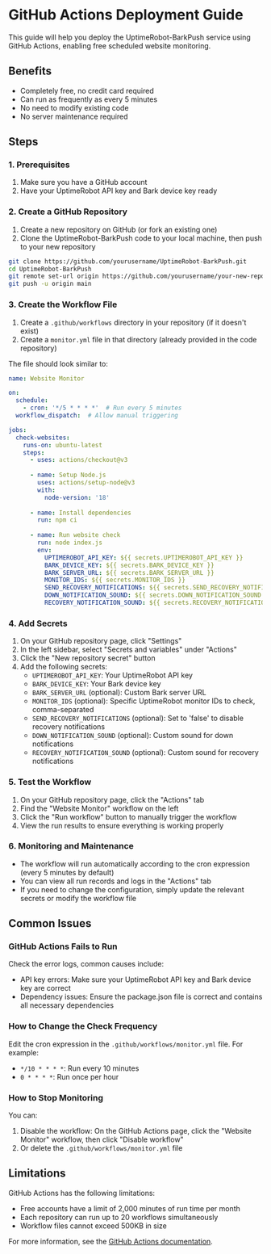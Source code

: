 # GitHub Actions Deployment Guide

This guide will help you deploy the UptimeRobot-BarkPush service using GitHub Actions, enabling free scheduled website monitoring.

## Benefits

- Completely free, no credit card required
- Can run as frequently as every 5 minutes
- No need to modify existing code
- No server maintenance required

## Steps

### 1. Prerequisites

1. Make sure you have a GitHub account
2. Have your UptimeRobot API key and Bark device key ready

### 2. Create a GitHub Repository

1. Create a new repository on GitHub (or fork an existing one)
2. Clone the UptimeRobot-BarkPush code to your local machine, then push to your new repository

```bash
git clone https://github.com/yourusername/UptimeRobot-BarkPush.git
cd UptimeRobot-BarkPush
git remote set-url origin https://github.com/yourusername/your-new-repo.git
git push -u origin main
```

### 3. Create the Workflow File

1. Create a `.github/workflows` directory in your repository (if it doesn't exist)
2. Create a `monitor.yml` file in that directory (already provided in the code repository)

The file should look similar to:

```yaml
name: Website Monitor

on:
  schedule:
    - cron: '*/5 * * * *'  # Run every 5 minutes
  workflow_dispatch:  # Allow manual triggering

jobs:
  check-websites:
    runs-on: ubuntu-latest
    steps:
      - uses: actions/checkout@v3
      
      - name: Setup Node.js
        uses: actions/setup-node@v3
        with:
          node-version: '18'
          
      - name: Install dependencies
        run: npm ci
        
      - name: Run website check
        run: node index.js
        env:
          UPTIMEROBOT_API_KEY: ${{ secrets.UPTIMEROBOT_API_KEY }}
          BARK_DEVICE_KEY: ${{ secrets.BARK_DEVICE_KEY }}
          BARK_SERVER_URL: ${{ secrets.BARK_SERVER_URL }}
          MONITOR_IDS: ${{ secrets.MONITOR_IDS }}
          SEND_RECOVERY_NOTIFICATIONS: ${{ secrets.SEND_RECOVERY_NOTIFICATIONS }}
          DOWN_NOTIFICATION_SOUND: ${{ secrets.DOWN_NOTIFICATION_SOUND }}
          RECOVERY_NOTIFICATION_SOUND: ${{ secrets.RECOVERY_NOTIFICATION_SOUND }}
```

### 4. Add Secrets

1. On your GitHub repository page, click "Settings"
2. In the left sidebar, select "Secrets and variables" under "Actions"
3. Click the "New repository secret" button
4. Add the following secrets:
   - `UPTIMEROBOT_API_KEY`: Your UptimeRobot API key
   - `BARK_DEVICE_KEY`: Your Bark device key
   - `BARK_SERVER_URL` (optional): Custom Bark server URL
   - `MONITOR_IDS` (optional): Specific UptimeRobot monitor IDs to check, comma-separated
   - `SEND_RECOVERY_NOTIFICATIONS` (optional): Set to 'false' to disable recovery notifications
   - `DOWN_NOTIFICATION_SOUND` (optional): Custom sound for down notifications
   - `RECOVERY_NOTIFICATION_SOUND` (optional): Custom sound for recovery notifications

### 5. Test the Workflow

1. On your GitHub repository page, click the "Actions" tab
2. Find the "Website Monitor" workflow on the left
3. Click the "Run workflow" button to manually trigger the workflow
4. View the run results to ensure everything is working properly

### 6. Monitoring and Maintenance

- The workflow will run automatically according to the cron expression (every 5 minutes by default)
- You can view all run records and logs in the "Actions" tab
- If you need to change the configuration, simply update the relevant secrets or modify the workflow file

## Common Issues

### GitHub Actions Fails to Run

Check the error logs, common causes include:
- API key errors: Make sure your UptimeRobot API key and Bark device key are correct
- Dependency issues: Ensure the package.json file is correct and contains all necessary dependencies

### How to Change the Check Frequency

Edit the cron expression in the `.github/workflows/monitor.yml` file. For example:
- `*/10 * * * *`: Run every 10 minutes
- `0 * * * *`: Run once per hour

### How to Stop Monitoring

You can:
1. Disable the workflow: On the GitHub Actions page, click the "Website Monitor" workflow, then click "Disable workflow"
2. Or delete the `.github/workflows/monitor.yml` file

## Limitations

GitHub Actions has the following limitations:
- Free accounts have a limit of 2,000 minutes of run time per month
- Each repository can run up to 20 workflows simultaneously
- Workflow files cannot exceed 500KB in size

For more information, see the [GitHub Actions documentation](https://docs.github.com/en/actions). 